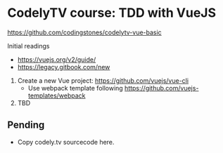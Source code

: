 # CodelyTV course: TDD with VueJS

https://github.com/codingstones/codelytv-vue-basic


Initial readings
* https://vuejs.org/v2/guide/
* https://legacy.gitbook.com/new


1. Create a new Vue project: https://github.com/vuejs/vue-cli
    * Use webpack template following https://github.com/vuejs-templates/webpack
2. TBD

## Pending
* Copy codely.tv sourcecode here.